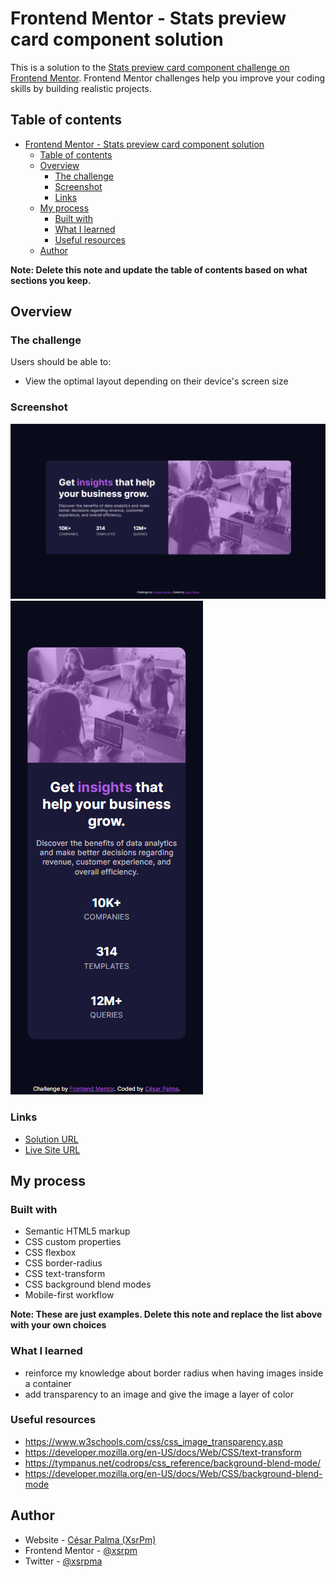 # Frontend Mentor - Stats preview card component solution

This is a solution to the [Stats preview card component challenge on Frontend Mentor](https://www.frontendmentor.io/challenges/stats-preview-card-component-8JqbgoU62). Frontend Mentor challenges help you improve your coding skills by building realistic projects.

## Table of contents

- [Frontend Mentor - Stats preview card component solution](#frontend-mentor---stats-preview-card-component-solution)
  - [Table of contents](#table-of-contents)
  - [Overview](#overview)
    - [The challenge](#the-challenge)
    - [Screenshot](#screenshot)
    - [Links](#links)
  - [My process](#my-process)
    - [Built with](#built-with)
    - [What I learned](#what-i-learned)
    - [Useful resources](#useful-resources)
  - [Author](#author)

**Note: Delete this note and update the table of contents based on what sections you keep.**

## Overview

### The challenge

Users should be able to:

- View the optimal layout depending on their device's screen size

### Screenshot

![Desktop image](./desktop.png)
![Mobile image](./mobile.png)

### Links

- [Solution URL](https://github.com/xsrpm/standard-web-projects/tree/master/css/stats-preview-card-component)
- [Live Site URL](https://xsrpm.github.io/standard-web-projects/css/stats-preview-card-component/)

## My process

### Built with

- Semantic HTML5 markup
- CSS custom properties
- CSS flexbox
- CSS border-radius
- CSS text-transform
- CSS background blend modes
- Mobile-first workflow

**Note: These are just examples. Delete this note and replace the list above with your own choices**

### What I learned

- reinforce my knowledge about border radius when having images inside a container
- add transparency to an image and give the image a layer of color

### Useful resources

- https://www.w3schools.com/css/css_image_transparency.asp
- https://developer.mozilla.org/en-US/docs/Web/CSS/text-transform
- https://tympanus.net/codrops/css_reference/background-blend-mode/
- https://developer.mozilla.org/en-US/docs/Web/CSS/background-blend-mode

## Author

- Website - [César Palma (XsrPm)](https://xsrpm.github.io)
- Frontend Mentor - [@xsrpm](https://www.frontendmentor.io/profile/xsrpm)
- Twitter - [@xsrpma](https://www.twitter.com/xsrpma)
